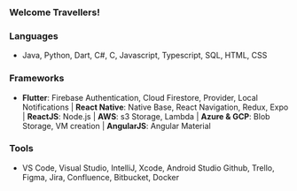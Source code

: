 ### Welcome Travellers!

### Languages
- Java, Python, Dart, C#, C, Javascript, Typescript, SQL, HTML, CSS
### Frameworks
- **Flutter**: Firebase Authentication, Cloud Firestore, Provider, Local Notifications | **React Native**: Native Base, React Navigation, Redux, Expo | **ReactJS**: Node.js | **AWS**: s3 Storage, Lambda | **Azure & GCP**: Blob Storage, VM creation | **AngularJS**: Angular Material
### Tools
- VS Code, Visual Studio, IntelliJ, Xcode, Android Studio Github, Trello, Figma, Jira, Confluence, Bitbucket, Docker

<!--
**BraydenKlemens/BraydenKlemens** is a ✨ _special_ ✨ repository because its `README.md` (this file) appears on your GitHub profile.

Here are some ideas to get you started:

- 🔭 I’m currently working on ...
- 🌱 I’m currently learning ...
- 👯 I’m looking to collaborate on ...
- 🤔 I’m looking for help with ...
- 💬 Ask me about ...
- 📫 How to reach me: ...
- 😄 Pronouns: ...
- ⚡ Fun fact: ...
-->
